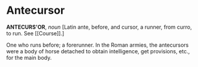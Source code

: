 # Antecursor

**ANTECURS'OR**, _noun_ \[Latin ante, before, and cursor, a runner, from curro, to run. See [[Course]].\]

One who runs before; a forerunner. In the Roman armies, the antecursors were a body of horse detached to obtain intelligence, get provisions, etc., for the main body.